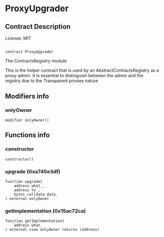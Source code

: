 # ProxyUpgrader

## Contract Description


License: MIT

## 

```solidity
contract ProxyUpgrader
```

The ContractsRegistry module

This is the helper contract that is used by an AbstractContractsRegistry as a proxy admin.
It is essential to distinguish between the admin and the registry due to the Transparent proxies nature
## Modifiers info

### onlyOwner

```solidity
modifier onlyOwner()
```


## Functions info

### constructor

```solidity
constructor()
```


### upgrade (0xa745e3df)

```solidity
function upgrade(
    address what_,
    address to_,
    bytes calldata data_
) external onlyOwner
```


### getImplementation (0x15ac72ca)

```solidity
function getImplementation(
    address what_
) external view onlyOwner returns (address)
```

